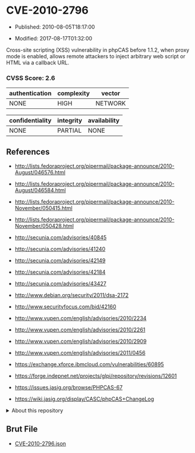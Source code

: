 # CVE-2010-2796

- Published: 2010-08-05T18:17:00

- Modified: 2017-08-17T01:32:00

Cross-site scripting (XSS) vulnerability in phpCAS before 1.1.2, when proxy mode is enabled, allows remote attackers to inject arbitrary web script or HTML via a callback URL.

### CVSS Score: **2.6**

| authentication | complexity | vector |
| --- | --- | --- |
| NONE | HIGH | NETWORK |

| confidentiality | integrity | availability |
| --- | --- | --- |
| NONE | PARTIAL | NONE |

## References

* http://lists.fedoraproject.org/pipermail/package-announce/2010-August/046576.html

* http://lists.fedoraproject.org/pipermail/package-announce/2010-August/046584.html

* http://lists.fedoraproject.org/pipermail/package-announce/2010-November/050415.html

* http://lists.fedoraproject.org/pipermail/package-announce/2010-November/050428.html

* http://secunia.com/advisories/40845

* http://secunia.com/advisories/41240

* http://secunia.com/advisories/42149

* http://secunia.com/advisories/42184

* http://secunia.com/advisories/43427

* http://www.debian.org/security/2011/dsa-2172

* http://www.securityfocus.com/bid/42160

* http://www.vupen.com/english/advisories/2010/2234

* http://www.vupen.com/english/advisories/2010/2261

* http://www.vupen.com/english/advisories/2010/2909

* http://www.vupen.com/english/advisories/2011/0456

* https://exchange.xforce.ibmcloud.com/vulnerabilities/60895

* https://forge.indepnet.net/projects/glpi/repository/revisions/12601

* https://issues.jasig.org/browse/PHPCAS-67

* https://wiki.jasig.org/display/CASC/phpCAS+ChangeLog

<details>
<summary>About this repository</summary> 

  This repository is part of the project [Live Hack CVE](https://github.com/Live-Hack-CVE). Main website can be found [www.live-hack.org](https://www.live-hack.org) 
  
  Made by [Sn0wAlice](https://github.com/Sn0wAlice) for the people that care about security and need to have a feed of the latest CVEs. Hope you enjoy it, don't forget to star the repo and follow me on [Twitter](https://twitter.com/Sn0wAlice) and [Github](https://github.com/Sn0wAlice). And that is my [personnal website](https://www.alice-snow.me/)

  - [Home Page](https://github.com/Live-Hack-CVE)
  - [Framework](https://github.com/Live-Hack-CVE/cve-framework)
  - [CVE database](https://github.com/Live-Hack-CVE/full_database)
  - [Changelog](https://github.com/Live-Hack-CVE/Changelog)
</details>

## Brut File

* [CVE-2010-2796.json](https://raw.githubusercontent.com/Live-Hack-CVE/full_database/main/cves/2010/CVE-2010-2796.json)

